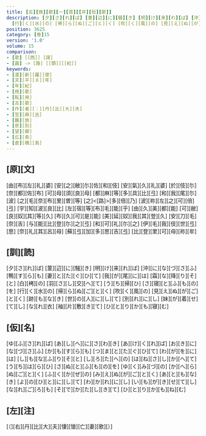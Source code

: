 ```yaml
---
title: [古][挽][歌][一][首][[并][短][歌]]
description: [夕][さ][れ][ば] [葦][辺][に][騒][き] [明][け][来][れ][ば] [沖][に][な][づ][さ][ふ] [鴨][す][ら][も] [妻][と][た][ぐ][ひ][て] [我][が][尾][に][は] [霜][な][降][り][そ][と] [白][栲][の] [羽][さ][し][交][へ][て] [う][ち][掃][ひ] [さ][寝][と][ふ][も][の][を]
  [行][く][水][の] [帰][ら][ぬ][ご][と][く] [吹][く][風][の] [見][え][ぬ][が][ご][と][く] [跡][も][な][き] [世][の][人][に][し][て] [別][れ][に][し] [妹][が][着][せ][て][し] [な][れ][衣] [袖][片][敷][き][て] [ひ][と][り][か][も][寝][む]
position: 3625
category: [巻]15
version: '1.0'
volume: 15
comparison:
- [歌] [[西]] [謌]
- [露] -> [路] [[類]][[紀]]
keywords:
- [遣][新][羅][使]
- [天][平][８][年]
- [年][紀]
- [挽][歌]
- [転][用]
- [古][歌]
- [作][者][：][丹][比][大][夫]
- [笠][麻][呂]
- [羈][旅]
- [悲][別]
- [望][郷]
- [広][島]
- [倉][橋][島]
---
```


## [原][文]

[由][布][左][礼][婆] [安][之][敝][尓][佐][和][伎] [安][氣][久][礼][婆] [於][伎][尓][奈][都][佐][布] [可][母][須][良][母] [都][麻][等][多][具][比][弖] [和][我][尾][尓][波] [之][毛][奈][布][里][曽][等] [之]<[路]>[多][倍][乃] [波][祢][左][之][可][倍][弖] [宇][知][波][良][比] [左][宿][等][布][毛][能][乎] [由][久][美][都][能] [可][敝][良][奴][其][等][久] [布][久][可][是][能] [美][延][奴][我][其][登][久] [安][刀][毛][奈][吉] [与][能][比][登][尓][之][弖] [和][可][礼][尓][之] [伊][毛][我][伎][世][弖][思] [奈][礼][其][呂][母] [蘇][弖][加][多][思][吉][弖] [比][登][里][可][母][祢][牟]

## [訓][読]

[夕][さ][れ][ば] [葦][辺][に][騒][き] [明][け][来][れ][ば] [沖][に][な][づ][さ][ふ] [鴨][す][ら][も] [妻][と][た][ぐ][ひ][て] [我][が][尾][に][は] [霜][な][降][り][そ][と] [白][栲][の] [羽][さ][し][交][へ][て] [う][ち][掃][ひ] [さ][寝][と][ふ][も][の][を] [行][く][水][の] [帰][ら][ぬ][ご][と][く] [吹][く][風][の] [見][え][ぬ][が][ご][と][く] [跡][も][な][き] [世][の][人][に][し][て] [別][れ][に][し] [妹][が][着][せ][て][し] [な][れ][衣] [袖][片][敷][き][て] [ひ][と][り][か][も][寝][む]

## [仮][名]

[ゆ][ふ][さ][れ][ば] [あ][し][へ][に][さ][わ][き] [あ][け][く][れ][ば] [お][き][に][な][づ][さ][ふ] [か][も][す][ら][も] [つ][ま][と][た][ぐ][ひ][て] [わ][が][を][に][は] [し][も][な][ふ][り][そ][と] [し][ろ][た][へ][の] [は][ね][さ][し][か][へ][て] [う][ち][は][ら][ひ] [さ][ぬ][と][ふ][も][の][を] [ゆ][く][み][づ][の] [か][へ][ら][ぬ][ご][と][く] [ふ][く][か][ぜ][の] [み][え][ぬ][が][ご][と][く] [あ][と][も][な][き] [よ][の][ひ][と][に][し][て] [わ][か][れ][に][し] [い][も][が][き][せ][て][し] [な][れ][ご][ろ][も] [そ][で][か][た][し][き][て] [ひ][と][り][か][も][ね][む]

## [左][注]

[（][右][丹][比][大][夫][悽][愴][亡][妻][歌][）]
